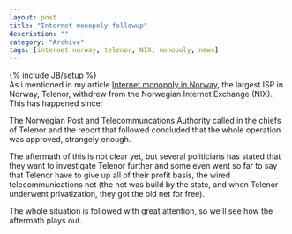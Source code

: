 ```yaml
--- 
layout: post 
title: "Internet monopoly followup"
description: ""
category: "Archive"
tags: [internet norway, telenor, NIX, monopoly, news]
---
```

{% include JB/setup %}  
As i mentioned in my article <a href="/2007/06/20/internet-monopoly-in-norway/">Internet monopoly in Norway</a>, the largest ISP in Norway, Telenor, withdrew from the Norwegian Internet Exchange (NIX). This has happened since:

The Norwegian Post and Telecommuncations Authority called in the chiefs of Telenor and the report that followed concluded that the whole operation was approved, strangely enough.

The aftermath of this is not clear yet, but several politicians has stated that they want to investigate Telenor further and some even went so far to say that Telenor have to give up all of their profit basis, the wired telecommunications net (the net was build by the state, and when Telenor underwent privatization, they got the old net for free).

The whole situation is followed with great attention, so we'll see how the aftermath plays out.
